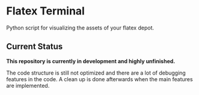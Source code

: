 # Flatex Terminal

Python script for visualizing the assets of your flatex depot.


## Current Status

**This repository is currently in development and highly unfinished.**

The code structure is still not optimized and there are a lot of debugging features in the code. A clean up is done afterwards when the main features are implemented. 


